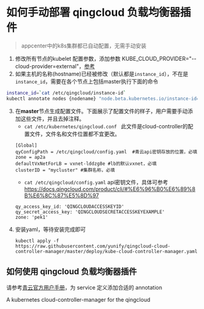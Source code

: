 # 如何手动部署 qingcloud 负载均衡器插件
> appcenter中的k8s集群都已自动配置，无需手动安装


1. 修改所有节点的kubelet 配置参数，添加参数 KUBE_CLOUD_PROVIDER="--cloud-provider=external"，[参考](https://github.com/QingCloudAppcenter/kubernetes/blob/master/confd/templates/k8s/kubelet.tmpl)
2. 如果主机的名称(hostname)已经被修改（默认都是`instance_id`），不在是`instance_id`，需要在各个节点上包括master执行下面的命令
```bash
instance_id=`cat /etc/qingcloud/instance-id`
kubectl annotate nodes {nodename} "node.beta.kubernetes.io/instance-id=${instance_id}" ##请替换nodename
```
3. 在**master**节点生成配置文件。下面展示了配置文件的样子，用户需要手动添加这些文件，并且去掉注释。
   -  `cat /etc/kubernetes/qingcloud.conf `  此文件是cloud-controller的配置文件，文件名和文件位置都不宜更改。
    ```
    [Global] 
    qyConfigPath = /etc/qingcloud/config.yaml  #青云api密钥存放的位置，必填
    zone = ap2a
    defaultVxNetForLB = vxnet-lddzg8e #lb的默认vxnet，必填
    clusterID = "mycluster" #集群名称，必填
    ```
   - `cat /etc/qingcloud/config.yaml` api密钥文件，具体可参考<https://docs.qingcloud.com/product/cli/#%E6%96%B0%E6%89%8B%E6%8C%87%E5%8D%97>
    ```
    qy_access_key_id: 'QINGCLOUDACCESSKEYID'
    qy_secret_access_key: 'QINGCLOUDSECRETACCESSKEYEXAMPLE'
    zone: 'pek1'
    ```
4. 安装yaml，等待安装完成即可
   ```
   kubectl apply -f https://raw.githubusercontent.com/yunify/qingcloud-cloud-controller-manager/master/deploy/kube-cloud-controller-manager.yaml
   ```
   
## 如何使用 qingcloud 负载均衡器插件

请参考[青云官方用户手册](https://docs.qingcloud.com/product/container/k8s#%E8%B4%9F%E8%BD%BD%E5%9D%87%E8%A1%A1%E5%99%A8)，为 service 定义添加合适的 annotation

A kubernetes cloud-controller-manager for the qingcloud
